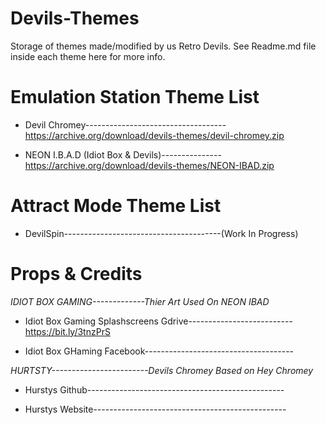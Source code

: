 # Devils-Themes

Storage of themes made/modified by us Retro Devils. See Readme.md file inside each theme here for more info. 

# Emulation Station Theme List 

- Devil Chromey-----------------------------------https://archive.org/download/devils-themes/devil-chromey.zip

- NEON I.B.A.D (Idiot Box & Devils)---------------https://archive.org/download/devils-themes/NEON-IBAD.zip

# Attract Mode Theme List 

- DevilSpin---------------------------------------(Work In Progress)
     
     
# Props & Credits #

*IDIOT BOX GAMING-------------Thier Art Used On NEON IBAD*

- Idiot Box Gaming Splashscreens Gdrive-------------------------- https://bit.ly/3tnzPrS
 
- Idiot Box GHaming Facebook-------------------------------------
 
*HURTSTY------------------------Devils Chromey Based on Hey Chromey*

- Hurstys Github------------------------------------------------- 

- Hurstys Website------------------------------------------------

